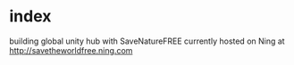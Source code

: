 # index
building global unity hub with SaveNatureFREE currently hosted on Ning at http://savetheworldfree.ning.com
